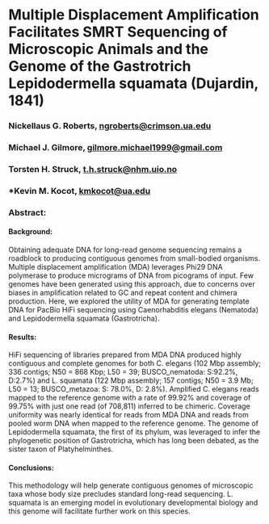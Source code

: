 # Multiple Displacement Amplification Facilitates SMRT Sequencing of Microscopic Animals and the Genome of the Gastrotrich Lepidodermella squamata (Dujardin, 1841)
### Nickellaus G. Roberts, ngroberts@crimson.ua.edu
### Michael J. Gilmore, gilmore.michael1999@gmail.com
### Torsten H. Struck, t.h.struck@nhm.uio.no
### *Kevin M. Kocot, kmkocot@ua.edu

### Abstract: 
#### Background: 
Obtaining adequate DNA for long-read genome sequencing remains a roadblock to producing contiguous genomes from small-bodied organisms. Multiple displacement amplification (MDA) leverages Phi29 DNA polymerase to produce micrograms of DNA from picograms of input. Few genomes have been generated using this approach, due to concerns over biases in amplification related to GC and repeat content and chimera production. Here, we explored the utility of MDA for generating template DNA for PacBio HiFi sequencing using Caenorhabditis elegans (Nematoda) and Lepidodermella squamata (Gastrotricha). 
#### Results:
HiFi sequencing of libraries prepared from MDA DNA produced highly contiguous and complete genomes for both C. elegans (102 Mbp assembly; 336 contigs; N50 = 868 Kbp; L50 = 39; BUSCO_nematoda: S:92.2%, D:2.7%) and L. squamata (122 Mbp assembly; 157 contigs; N50 = 3.9 Mb; L50 = 13; BUSCO_metazoa: S: 78.0%, D: 2.8%). Amplified C. elegans reads mapped to the reference genome with a rate of 99.92% and coverage of 99.75% with just one read (of 708,811) inferred to be chimeric. Coverage uniformity was nearly identical for reads from MDA DNA and reads from pooled worm DNA when mapped to the reference genome. The genome of Lepidodermella squamata, the first of its phylum, was leveraged to infer the phylogenetic position of Gastrotricha, which has long been debated, as the sister taxon of Platyhelminthes. 
#### Conclusions:
This methodology will help generate contiguous genomes of microscopic taxa whose body size precludes standard long-read sequencing. L. squamata is an emerging model in evolutionary developmental biology and this genome will facilitate further work on this species. 




